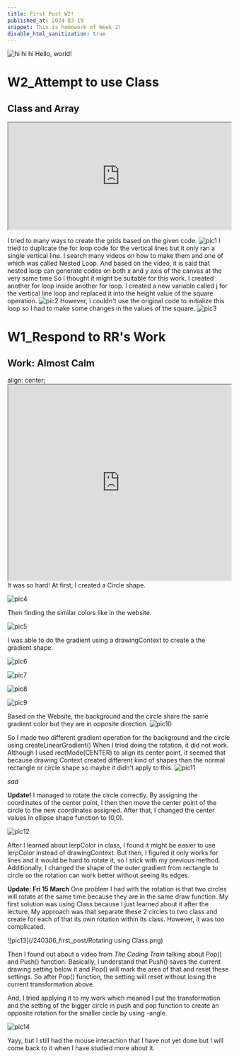 ```yaml
---
title: First Post W2!
published_at: 2024-03-19
snippet: This is homework of Week 2!
disable_html_sanitization: true
---
```


![hi hi hi](/240306_first_post/glass.png)
Hello, world!

# W2_Attempt to use Class
## Class and Array

<iframe id="P1" src="https://editor.p5js.org/GemTran/full/atlifwKPJ" width="100%" height = "242px"></iframe>

<script type="module">
    constant iframe = document.getElementById ('P1')
    iframe.width = iframe.parentNode.scrollWidth
    iframe.height = iframe.parentNode.scrollWidth + 42
</script>
I tried to many ways to create the grids based on the given code.
![pic1](/240306_first_post/CrossLines.png)
I tried to duplicate the for loop code for the vertical lines but it only ran a single vertical line.
I search many videos on how to make them and one of which was called Nested Loop.
And based on the video, it is said that nested loop can generate codes on both x and y axis of the canvas at the very same time
So I thought it might be suitable for this work. 
I created another for loop inside another for loop. I created a new variable called j for the vertical line loop and replaced it into the height value of the square operation.
![pic2](/240306_first_post/Grids.png)
However, I couldn't use the original code to initialize this loop so I had to make some changes in the values of the square.
![pic3](/240306_first_post/ColoredGrids.png)

# W1_Respond to RR's Work

## Work: Almost Calm
<div>
    align: center;
    <iframe src="https://editor.p5js.org/GemTran/full/VGevLiGLl" width="100%" height = "442px"></iframe>
</div>
It was so hard!
At first, I created a Circle shape.

![pic4](/240306_first_post/AddShape.png)

Then finding the similar colors like in the website.

![pic5](/240306_first_post/CreateCircle.png)

I was able to do the gradient using a drawingContext to create a the gradient shape.

![pic6](/240306_first_post/TryGradient.png)

![pic7](/240306_first_post/TryGradientinBg.png)

![pic8](/240306_first_post/GradientBg.png)

![pic9](/240306_first_post/GradientBg-2.png)

Based on the Website, the background and the circle share the same gradient color but they are in opposite direction.
![pic10](/240306_first_post/Combined.png)

So I made two different gradient operation for the background and the circle using createLinearGradient()
When I tried doing the rotation, it did not work. Although I used rectMode(CENTER) to align its center point, it seemed that because drawing Context created different kind of shapes than the normal rectangle or circle shape so maybe it didn't apply to this.
![pic11](/240306_first_post/RotateWrong.png)

_sad_

**Update!**
I managed to rotate the circle correctly. By assigning the coordinates of the center point, I then then move the center point of the circle to the new coordinates assigned. After that, I changed the center values in ellipse shape function to (0,0).

![pic12](/240306_first_post/RotateCircle.png)

After I learned about lerpColor in class, I found it might be easier to use lerpColor instead of drawingContext. But then, I figured it only works for lines and it would be hard to rotate it, so I stick with my previous method. Additionally, I changed the shape of the outer gradient from rectangle to circle so the rotation can work better without seeing its edges.

**Update: Fri 15 March**
One problem I had with the rotation is that two circles will rotate at the same time because they are in the same draw function. My first solution was using Class because I just learned about it after the lecture. My approach was that separate these 2 circles to two class and create for each of that its own rotation within its class. However, it was too complicated. 

![pic13](/240306_first_post/Rotating using Class.png)

Then I found out about a video from _The Coding Train_ talking about Pop() and Push() function. Basically, I understand that Push() saves the current drawing setting below it and Pop() will mark the area of that and reset these settings. So after Pop() function, the setting will reset without losing the current transformation above. 

And, I tried applying it to my work which meaned I put the transformation and the setting of the bigger circle in push and pop function to create an opposite rotation for the smaller circle by using -angle.

![pic14](/240306_first_post/RotationFull.png)

Yayy, but I still had the mouse interaction that I have not yet done but I will come back to it when I have studied more about it.

